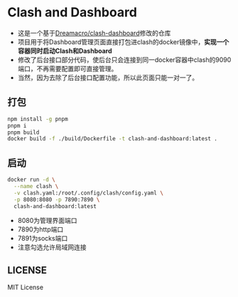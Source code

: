 # Clash and Dashboard
- 这是一个基于[Dreamacro/clash-dashboard](https://github.com/Dreamacro/clash-dashboard)修改的仓库
- 项目用于将Dashboard管理页面直接打包进clash的docker镜像中，**实现一个容器同时启动Clash和Dashboard**
- 修改了后台接口部分代码，使后台只会连接到同一docker容器中clash的9090端口，不再需要配置即可直接管理。
- 当然，因为去除了后台接口配置功能，所以此页面只能一对一了。

## 打包
```sh
npm install -g pnpm
pnpm i
pnpm build
docker build -f ./build/Dockerfile -t clash-and-dashboard:latest .
```

## 启动
```sh
docker run -d \
  --name clash \
  -v clash.yaml:/root/.config/clash/config.yaml \
  -p 8080:8080 -p 7890:7890 \
  clash-and-dashboard:latest
```

- 8080为管理界面端口
- 7890为http端口
- 7891为socks端口
- 注意勾选允许局域网连接

## LICENSE
MIT License
